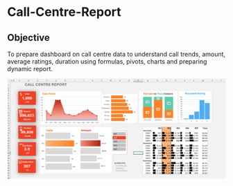# Call-Centre-Report

## Objective
To prepare dashboard on call centre data to understand call trends, amount, average ratings, duration using formulas, pivots, charts and preparing dynamic report.

![Dashboard](https://github.com/BhargaviBadiger/Excel-Call-Centre-Report/blob/026a4dd606120517a5b9f54ccb8e628928738277/call%20centre%20report.png)
